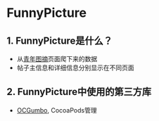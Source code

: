 # FunnyPicture

## 1. FunnyPicture是什么？
* 从[青年图摘](http://www.qingniantuzhai.com/home)页面爬下来的数据
* 帖子主信息和详细信息分别显示在不同页面

## 2. FunnyPicture中使用的第三方库
* [OCGumbo](https://github.com/tracy-e/OCGumbo), CocoaPods管理